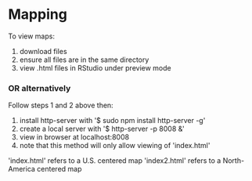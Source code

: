 # Mapping

To view maps:
1. download files
2. ensure all files are in the same directory
3. view .html files in RStudio under preview mode

### OR alternatively

Follow steps 1 and 2 above then:
1. install http-server with '$ sudo npm install http-server -g'
2. create a local server with '$  http-server -p 8008 &' 
3. view in browser at localhost:8008
4. note that this method will only allow viewing of 'index.html'

'index.html' refers to a U.S. centered map
'index2.html' refers to a North-America centered map
